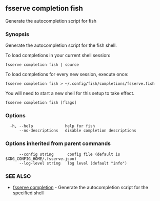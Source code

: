## fsserve completion fish

Generate the autocompletion script for fish

### Synopsis

Generate the autocompletion script for the fish shell.

To load completions in your current shell session:

	fsserve completion fish | source

To load completions for every new session, execute once:

	fsserve completion fish > ~/.config/fish/completions/fsserve.fish

You will need to start a new shell for this setup to take effect.


```
fsserve completion fish [flags]
```

### Options

```
  -h, --help              help for fish
      --no-descriptions   disable completion descriptions
```

### Options inherited from parent commands

```
      --config string      config file (default is $XDG_CONFIG_HOME/.fsserve.json)
      --log-level string   log level (default "info")
```

### SEE ALSO

* [fsserve completion](fsserve_completion.md)	 - Generate the autocompletion script for the specified shell

